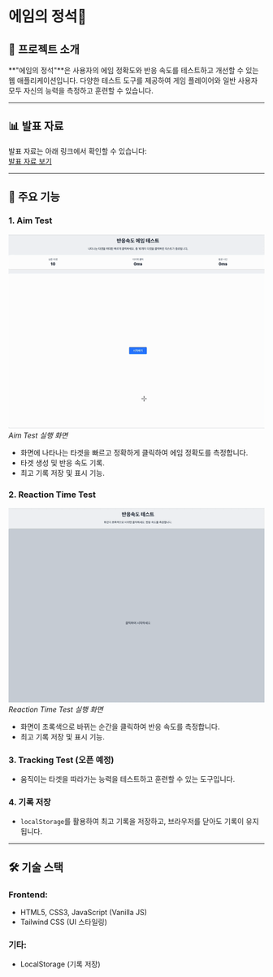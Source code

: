 # 에임의 정석🔫

## 📌 프로젝트 소개

**"에임의 정석"**은 사용자의 에임 정확도와 반응 속도를 테스트하고 개선할 수 있는 웹 애플리케이션입니다. 다양한 테스트 도구를 제공하여 게임 플레이어와 일반 사용자 모두 자신의 능력을 측정하고 훈련할 수 있습니다.

---
## 📊 발표 자료

발표 자료는 아래 링크에서 확인할 수 있습니다:  
[발표 자료 보기](https://adorable-panama-924.notion.site/1dd8c3bce0358007b688c37cbf217f56?pvs=4)

---
## 🚀 주요 기능

### 1. Aim Test

![AimTest Demo](./aimtest.gif)  
_Aim Test 실행 화면_


- 화면에 나타나는 타겟을 빠르고 정확하게 클릭하여 에임 정확도를 측정합니다.
- 타겟 생성 및 반응 속도 기록.
- 최고 기록 저장 및 표시 기능.

### 2. Reaction Time Test

![Reaction Time Demo](./reaction.gif)  
_Reaction Time Test 실행 화면_

- 화면이 초록색으로 바뀌는 순간을 클릭하여 반응 속도를 측정합니다.
- 최고 기록 저장 및 표시 기능.

### 3. Tracking Test (오픈 예정)

- 움직이는 타겟을 따라가는 능력을 테스트하고 훈련할 수 있는 도구입니다.

### 4. 기록 저장

- `localStorage`를 활용하여 최고 기록을 저장하고, 브라우저를 닫아도 기록이 유지됩니다.

---

## 🛠️ 기술 스택

### Frontend:

- HTML5, CSS3, JavaScript (Vanilla JS)
- Tailwind CSS (UI 스타일링)

### 기타:

- LocalStorage (기록 저장)
